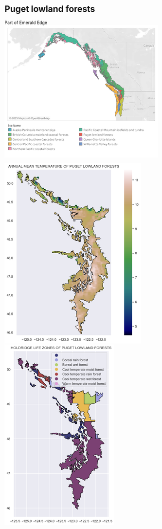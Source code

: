 # Puget lowland forests
Part of Emerald Edge
![alt text](https://github.com/mHienp/GCBM.EmeraldEdge.Data/blob/main/img/Eco%20Names.png)

![alt text](https://github.com/mHienp/GCBM.EmeraldEdge.Data/blob/main/img/pugetT.png)![alt text](https://github.com/mHienp/GCBM.EmeraldEdge.Data/blob/main/img/pugetH.png)
